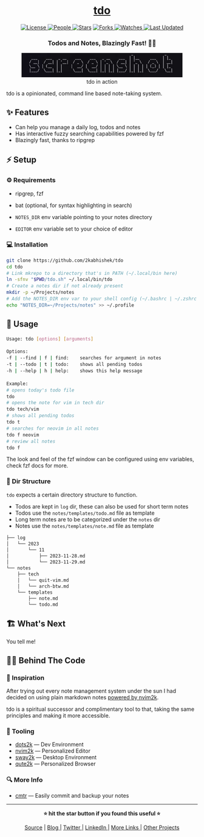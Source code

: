 <div align = "center">

<h1><a href="https://github.com/2kabhishek/tdo">tdo</a></h1>

<a href="https://github.com/2KAbhishek/tdo/blob/main/LICENSE">
<img alt="License" src="https://img.shields.io/github/license/2kabhishek/tdo?style=flat&color=eee&label="> </a>

<a href="https://github.com/2KAbhishek/tdo/graphs/contributors">
<img alt="People" src="https://img.shields.io/github/contributors/2kabhishek/tdo?style=flat&color=ffaaf2&label=People"> </a>

<a href="https://github.com/2KAbhishek/tdo/stargazers">
<img alt="Stars" src="https://img.shields.io/github/stars/2kabhishek/tdo?style=flat&color=98c379&label=Stars"></a>

<a href="https://github.com/2KAbhishek/tdo/network/members">
<img alt="Forks" src="https://img.shields.io/github/forks/2kabhishek/tdo?style=flat&color=66a8e0&label=Forks"> </a>

<a href="https://github.com/2KAbhishek/tdo/watchers">
<img alt="Watches" src="https://img.shields.io/github/watchers/2kabhishek/tdo?style=flat&color=f5d08b&label=Watches"> </a>

<a href="https://github.com/2KAbhishek/tdo/pulse">
<img alt="Last Updated" src="https://img.shields.io/github/last-commit/2kabhishek/tdo?style=flat&color=e06c75&label="> </a>

<h3>Todos and Notes, Blazingly Fast! 📃🚀</h3>

<figure>
  <img src="images/screenshot.png" alt="tdo in action">
  <br/>
  <figcaption>tdo in action</figcaption>
</figure>

</div>

tdo is a opinionated, command line based note-taking system.

## ✨ Features

- Can help you manage a daily log, todos and notes
- Has interactive fuzzy searching capabilities powered by fzf
- Blazingly fast, thanks to ripgrep

## ⚡ Setup

### ⚙️ Requirements

- ripgrep, fzf
- bat (optional, for syntax highlighting in search)

- `NOTES_DIR` env variable pointing to your notes directory
- `EDITOR` env variable set to your choice of editor

### 💻 Installation

```bash
git clone https://github.com/2kabhishek/tdo
cd tdo
# Link mkrepo to a directory that's in PATH (~/.local/bin here)
ln -sfnv "$PWD/tdo.sh" ~/.local/bin/tdo
# Create a notes dir if not already present
mkdir -p ~/Projects/notes
# Add the NOTES_DIR env var to your shell config (~/.bashrc | ~/.zshrc | ~/.profile)
echo "NOTES_DIR=~/Projects/notes" >> ~/.profile
```

## 🚀 Usage

```bash
Usage: tdo [options] [arguments]

Options:
-f | --find | f | find:    searches for argument in notes
-t | --todo | t | todo:    shows all pending todos
-h | --help | h | help:    shows this help message

Example:
# opens today's todo file
tdo
# opens the note for vim in tech dir
tdo tech/vim
# shows all pending todos
tdo t
# searches for neovim in all notes
tdo f neovim
# review all notes
tdo f
```

The look and feel of the fzf window can be configured using env variables, check fzf docs for more.

### 📁 Dir Structure

`tdo` expects a certain directory structure to function.

- Todos are kept in `log` dir, these can also be used for short term notes
- Todos use the `notes/templates/todo.md` file as template
- Long term notes are to be categorized under the `notes` dir
- Notes use the `notes/templates/note.md` file as template

```
├── log
│   └── 2023
│       └── 11
│           ├── 2023-11-28.md
│           └── 2023-11-29.md
└── notes
    ├── tech
    │   └── quit-vim.md
    │   └── arch-btw.md
    └── templates
        ├── note.md
        └── todo.md
```

## 🏗️ What's Next

You tell me!

## 🧑‍💻 Behind The Code

### 🌈 Inspiration

After trying out every note management system under the sun I had decided on using plain markdown notes [powered by nvim2k](https://youtu.be/FP7sQhc8kek).

tdo is a spiritual successor and complimentary tool to that, taking the same principles and making it more accessible.

### 🧰 Tooling

- [dots2k](https://github.com/2kabhishek/dots2k) — Dev Environment
- [nvim2k](https://github.com/2kabhishek/nvim2k) — Personalized Editor
- [sway2k](https://github.com/2kabhishek/sway2k) — Desktop Environment
- [qute2k](https://github.com/2kabhishek/qute2k) — Personalized Browser

### 🔍 More Info

- [cmtr](https://github.com/2kabhishek/cmtr) — Easily commit and backup your notes

<hr>

<div align="center">

<strong>⭐ hit the star button if you found this useful ⭐</strong><br>

<a href="https://github.com/2KAbhishek/tdo">Source</a>
| <a href="https://2kabhishek.github.io/blog" target="_blank">Blog </a>
| <a href="https://twitter.com/2kabhishek" target="_blank">Twitter </a>
| <a href="https://linkedin.com/in/2kabhishek" target="_blank">LinkedIn </a>
| <a href="https://2kabhishek.github.io/links" target="_blank">More Links </a>
| <a href="https://2kabhishek.github.io/projects" target="_blank">Other Projects </a>

</div>
